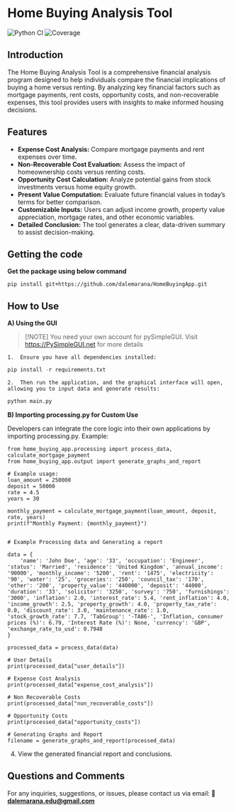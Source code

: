 # Home Buying Analysis Tool
![Python CI](https://github.com/dalemarana/HomeBuyingApp/actions/workflows/python-ci.yml/badge.svg)
![Coverage](https://codecov.io/gh/dalemarana/HomeBuyingApp/branch/main/graph/badge.svg)

## Introduction
The Home Buying Analysis Tool is a comprehensive financial analysis program designed to help individuals compare the financial implications of buying a home versus renting. By analyzing key financial factors such as mortgage payments, rent costs, opportunity costs, and non-recoverable expenses, this tool provides users with insights to make informed housing decisions.

## Features
- **Expense Cost Analysis:** Compare mortgage payments and rent expenses over time.
- **Non-Recoverable Cost Evaluation:** Assess the impact of homeownership costs versus renting costs.
- **Opportunity Cost Calculation:** Analyze potential gains from stock investments versus home equity growth.
- **Present Value Computation:** Evaluate future financial values in today’s terms for better comparison.
- **Customizable Inputs:** Users can adjust income growth, property value appreciation, mortgage rates, and other economic variables.
- **Detailed Conclusion:** The tool generates a clear, data-driven summary to assist decision-making.

## Getting the code
**Get the package using below command**

```
pip install git+https://github.com/dalemarana/HomeBuyingApp.git
```

## How to Use
**A) Using the GUI**

> [!NOTE] You need your own account for pySimpleGUI. Visit https://PySimpleGUI.net for more details

	1.	Ensure you have all dependencies installed:
    
``` python
pip install -r requirements.txt
```

	2.	Then run the application, and the graphical interface will open, allowing you to input data and generate results:

``` python
python main.py
```

**B) Importing processing.py for Custom Use**

Developers can integrate the core logic into their own applications by importing processing.py. 
Example:
```
from home_buying_app.processing import process_data, calculate_mortgage_payment
from home_buying_app.output import generate_graphs_and_report

# Example usage:
loan_amount = 250000
deposit = 50000
rate = 4.5
years = 30

monthly_payment = calculate_mortgage_payment(loan_amount, deposit, rate, years)
print(f"Monthly Payment: {monthly_payment}")


# Example Processing data and Generating a report

data = {
    'name': 'John Doe', 'age': '33', 'occupation': 'Engineer', 'status': 'Married', 'residence': 'United Kingdom', 'annual_income': '90000', 'monthly_income': '5200', 'rent': '1475', 'electricity': '90', 'water': '25', 'groceries': '250', 'council_tax': '170', 'other': '200', 'property_value': '440000', 'deposit': '44000', 'duration': '33', 'solicitor': '3250', 'survey': '750', 'furnishings': '3000', 'inflation': 2.0, 'interest_rate': 5.4, 'rent_inflation': 4.0, 'income_growth': 2.5, 'property_growth': 4.0, 'property_tax_rate': 0.0, 'discount_rate': 3.0, 'maintenance_rate': 1.0, 'stock_growth_rate': 7.7, 'TabGroup': '-TAB6-', 'Inflation, consumer prices (%)': 6.79, 'Interest Rate (%)': None, 'currency': 'GBP', 'exchange_rate_to_usd': 0.7948
}

processed_data = process_data(data)

# User Details
print(processed_data["user_details"])

# Expense Cost Analysis
print(processed_data["expense_cost_analysis"])

# Non Recoverable Costs
print(processed_data["non_recoverable_costs"])

# Opportunity Costs
print(processed_data["opportunity_costs"])

# Generating Graphs and Report
filename = generate_graphs_and_report(processed_data)

```
4. View the generated financial report and conclusions.

## Questions and Comments
For any inquiries, suggestions, or issues, please contact us via email:
📧 **dalemarana.edu@gmail.com**

